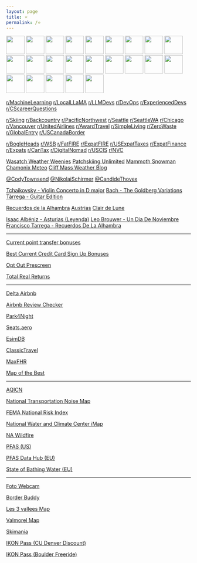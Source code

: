 ```yaml
---
layout: page
title: ⭐
permalink: /⭐
---
```


<a href="https://news.ycombinator.com/"><img src="https://news.ycombinator.com/favicon.ico" width="50" height="50" /></a>
<a href="https://www.memeorandum.com/"><img src="https://www.memeorandum.com/favicon.ico" width="50" height="50" /></a>
<a href="https://newsasfacts.com/"><img src="https://newsasfacts.com/favicon.ico" width="50" height="50" /></a>
<a href="https://www.lemonde.fr/en/"><img src="https://www.lemonde.fr/favicon.ico" width="50" height="50" /></a>
<a href="https://bogleheads.org/"><img src="https://bogleheads.org/favicon.ico" width="50" height="50" /></a>
<a href="https://www.milemoa.com/bbs/"><img src="https://www.milemoa.com/bbs/files/attach/xeicon/favicon.ico" width="50" height="50" /></a>
<a href="https://slickdeals.net/"><img src="https://slickdeals.net/images/slickdeals_icon.svg" width="50" height="50" /></a>
<a href="https://www.dealabs.com/"><img src="https://www.dealabs.com/favicon.ico" width="50" height="50" /></a>
<a href="https://www.francezone.com/"><img src="https://www.google.com/s2/favicons?domain=francezone.com&sz=50" width="50" height="50" /></a>
<a href="https://www.vanchosun.com/"><img src="https://www.google.com/s2/favicons?domain=vanchosun.com&sz=50" width="50" height="50" /></a>
<a href="https://scottaaronson.blog/"><img src="https://www.google.com/s2/favicons?domain=scottaaronson.blog&sz=50" width="50" height="50" /></a>
<a href="https://colah.github.io/"><img src="https://colah.github.io/favicon.ico" width="50" height="50" /></a>
<a href="https://lilianweng.github.io/"><img src="https://lilianweng.github.io/favicon_wine.ico" width="50" height="50" /></a>
<a href="https://transformer-circuits.pub/"><img src="https://transformer-circuits.pub/favicon.ico" width="50" height="50" /></a>
<a href="https://newsletter.languagemodels.co/"><img src="https://newsletter.languagemodels.co/favicon.ico" width="50" height="50" /></a>
<a href="https://fmhy.net/"><img src="https://www.google.com/s2/favicons?domain=fmhy.net&sz=50" width="50" height="50" /></a>
<a href="https://pairdrop.net/"><img src="https://www.google.com/s2/favicons?domain=pairdrop.net&sz=50" width="50" height="50" /></a>
<a href="https://wepowder.com/"><img src="https://wepowder.com/favicon.ico" width="50" height="50" /></a>
<a href="https://firesmoke.ca/forecasts/current/"><img src="https://www.google.com/s2/favicons?domain=firesmoke.ca&sz=50" width="50" height="50" /></a>
<a href="https://www.flightaware.com/live/cancelled/today"><img src="https://www.flightaware.com/images/favicon.ico" width="50" height="50" /></a>
<a href="https://imoova.com/"><img src="https://imoova.com/favicon.ico?favicon.f607a940.ico" width="50" height="50" /></a>
<a href="https://www.movacar.com/"><img src="https://www.movacar.com//assets/images/favicons/favicon-32x32.png" width="50" height="50" /></a>
<a href="https://www.pointhound.com/"><img src="https://www.pointhound.com/favicon.ico" width="50" height="50" /></a>

[r/MachineLearning](https://farside.link/libreddit/r/MachineLearning/)
[r/LocalLLaMA](https://farside.link/libreddit/r/LocalLLaMA/)
[r/LLMDevs](https://farside.link/libreddit/r/LLMDevs/)
[r/DevOps](https://farside.link/libreddit/r/devops/)
[r/ExperiencedDevs](https://farside.link/libreddit/r/ExperiencedDevs/)
[r/CScareerQuestions](https://farside.link/libreddit/r/cscareerquestions)

[r/Skiing](https://farside.link/libreddit/r/skiing)
[r/Backcountry](https://farside.link/libreddit/r/backcountry)
[r/PacificNorthwest](https://farside.link/libreddit/r/PacificNorthwest) 
[r/Seattle](https://farside.link/libreddit/r/seattle) 
[r/SeattleWA](https://farside.link/libreddit/r/seattlewa) 
[r/Chicago](https://farside.link/libreddit/r/chicago)
[r/Vancouver](https://farside.link/libreddit/r/vancouver)
[r/UnitedAirlines](https://farside.link/libreddit/r/unitedairlines)
[r/AwardTravel](https://farside.link/libreddit/r/awardtravel)
[r/SimpleLiving](https://farside.link/libreddit/r/simpleliving)
[r/ZeroWaste](https://farside.link/libreddit/r/ZeroWaste)
[r/GlobalEntry](https://farside.link/libreddit/r/GlobalEntry)
[r/USCanadaBorder](https://farside.link/libreddit/r/uscanadaborder)

[r/BogleHeads](https://farside.link/libreddit/r/bogleheads)
[r/WSB](https://farside.link/libreddit/r/wallstreetbets)
[r/FatFIRE](https://farside.link/libreddit/r/fatfire)
[r/ExpatFIRE](https://farside.link/libreddit/r/expatfire)
[r/USExpatTaxes](https://farside.link/libreddit/r/usexpattaxes)
[r/ExpatFinance](https://farside.link/libreddit/r/ExpatFinance)
[r/Expats](https://farside.link/libreddit/r/expats)
[r/CanTax](https://farside.link/libreddit/r/cantax)
[r/DigitalNomad](https://farside.link/libreddit/r/digitalnomad/)
[r/USCIS](https://farside.link/libreddit/r/uscis)
[r/NVC](https://farside.link/libreddit/r/NationalVisaCenter)

[Wasatch Weather Weenies](https://wasatchweatherweenies.blogspot.com/)
[Patchskiing Unlimited](https://patchskiing.net/)
[Mammoth Snowman](https://www.mammothsnowman.com/)
[Chamonix Meteo](https://chamonix-meteo.com/)
[Cliff Mass Weather Blog](https://cliffmass.blogspot.com/)

[@CodyTownsend](https://www.youtube.com/@CodyTownsend/videos)
[@NikolaiSchirmer](https://www.youtube.com/@Nikolai_Schirmer/videos)
[@CandideThovex](https://www.youtube.com/@CandideThovexChannel/videos)

[Tchaikovsky - Violin Concerto in D major](https://www.youtube.com/watch?v=QCKL95HAdQ8)
[Bach - The Goldberg Variations](https://www.youtube.com/watch?v=Ah392lnFHxM)
[Tárrega - Guitar Edition](https://www.youtube.com/watch?v=weQz5tGEKwE)

[Recuerdos de la Alhambra](https://www.youtube.com/watch?v=fwjX-m4LkYk)
[Austrias](https://www.youtube.com/watch?v=inBKFMB-yPg)
[Clair de Lune](https://www.youtube.com/watch?v=fZrm9h3JRGs)

[Isaac Albéniz - Asturias (Leyenda)](https://www.songsterr.com/a/wsa/isaac-albeniz-asturias-leyenda-tab-s23643)
[Leo Brouwer - Un Dia De Noviembre](https://www.songsterr.com/a/wsa/leo-brouwer-un-dia-de-noviembre-tab-s3376t0)
[Francisco Tarrega - Recuerdos De La Alhambra](https://www.songsterr.com/a/wsa/francisco-tarrega-recuerdos-de-la-alhambra-tab-s20178)

---

[Current point transfer bonuses](https://frequentmiler.com/current-point-transfer-bonuses/)

[Best Current Credit Card Sign Up Bonuses](https://www.doctorofcredit.com/best-current-credit-card-sign-bonuses/#Recent_Changes)

[Opt Out Prescreen](https://www.optoutprescreen.com/)

[Total Real Returns](https://totalrealreturns.com/s/USDOLLAR,BRK-B,VTI,VXUS,SGOV?start=2022-01-01)

---

[Delta Airbnb](https://www.deltaairbnb.com/content/delta-airbnb/en/overview.html)

[Airbnb Review Checker](https://checkout.reviews)

[Park4Night](https://park4night.com/en)

[Seats.aero](https://seats.aero/)

[EsimDB](https://esimdb.com)

[ClassicTravel](https://www.classictravel.com/)

[MaxFHR](https://maxfhr.com/)

[Map of the Best](https://mapofthebest.com/)

---

[AQICN](https://aqicn.org/map/northamerica/)

[National Transportation Noise Map](https://maps.dot.gov/BTS/NationalTransportationNoiseMap/)

[FEMA National Risk Index](https://hazards.fema.gov/nri/map)

[National Water and Climate Center iMap](https://nwcc-apps.sc.egov.usda.gov/imap)

[NA Wildfire](https://lens.pathandfocus.com/?latitude=37.83&longitude=-92.71&zoom=4)

[PFAS (US)](https://www.ewg.org/interactive-maps/pfas_contamination/map/)

[PFAS Data Hub (EU)](https://pdh.cnrs.fr/en/map/)

[State of Bathing Water (EU)](https://discomap.eea.europa.eu/Bathingwater/)

---

[Foto Webcam](https://www.foto-webcam.eu/)

[Border Buddy](https://borderbuddy.com/camera-feed)

[Les 3 vallees Map](https://lumiplay.link/interactive-map/les-3-vallees/en)

[Valmorel Map](https://valmorel.digisnow.app/map/1/en?fullscreen=true)

[Skimania](https://www.skimania.com/)

[IKON Pass (CU Denver Discount)](https://www.ucdenver.edu/wellness/programs/adventure/ikon-pass-discount)

[IKON Pass (Boulder Freeride)](https://www.cuboulderfreeride.org/ikon-pass)

<script>
    document.getElementsByClassName("post-title").item(0).innerText = null;
</script>
